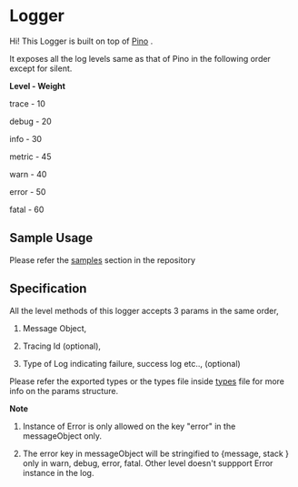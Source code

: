 # Logger

Hi! This Logger is built on top of [Pino](https://www.npmjs.com/package/pino) .

It exposes all the log levels same as that of Pino in the following order except for silent.

**Level - Weight**

trace - 10

debug - 20

info - 30

metric - 45

warn - 40

error - 50

fatal - 60

## Sample Usage

Please refer the [samples](https://github.com/raj-r3a/logger/blob/main/samples/index.ts) section in the repository

## Specification

All the level methods of this logger accepts 3 params in the same order,

1. Message Object,

2. Tracing Id (optional),

3. Type of Log indicating failure, success log etc.., (optional)

Please refer the exported types or the types file inside [types](https://github.com/raj-r3a/logger/blob/main/src/types/types.ts) file for more info on the params structure.

**Note**

1. Instance of Error is only allowed on the key "error" in the messageObject only.

2. The error key in messageObject will be stringified to {message, stack } only in warn, debug, error, fatal. Other level doesn't suppport Error instance in the log.
